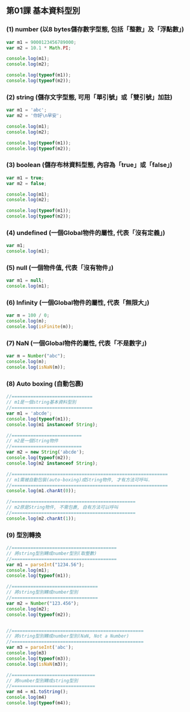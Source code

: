 ## 第01課 基本資料型別


### (1) number (以8 bytes儲存數字型態, 包括「整數」及「浮點數」)

```javascript
var m1 = 9000123456789000;
var m2 = 10.1 * Math.PI;

console.log(m1);
console.log(m2);

console.log(typeof(m1));
console.log(typeof(m2));
```

### (2) string (儲存文字型態, 可用「單引號」或「雙引號」加註)

```javascript
var m1 = 'abc';
var m2 = '你好\n早安';

console.log(m1);
console.log(m2);

console.log(typeof(m1));
console.log(typeof(m2));
```

### (3) boolean (儲存布林資料型態, 內容為「true」或「false」)
```javascript
var m1 = true;
var m2 = false;

console.log(m1);
console.log(m2);

console.log(typeof(m1));
console.log(typeof(m2));
```


### (4) undefined (一個Global物件的屬性, 代表「沒有定義」)

```javascript
var m1;
console.log(m1);
```

### (5) null (一個物件值, 代表「沒有物件」)

```javascript
var m1 = null;
console.log(m1);
```

### (6) Infinity (一個Global物件的屬性, 代表「無限大」)

```javascript
var m = 100 / 0;
console.log(m);
console.log(isFinite(m));
```

### (7) NaN (一個Global物件的屬性, 代表「不是數字」)

```javascript
var m = Number("abc");
console.log(m);
console.log(isNaN(m));
```



### (8) Auto boxing (自動包裹)

```javascript
//==============================
// m1是一個string基本資料型別
//==============================
var m1 = 'abcde';
console.log(typeof(m1));
console.log(m1 instanceof String);

//==========================
// m2是一個String物件
//==========================
var m2 = new String('abcde');
console.log(typeof(m2));
console.log(m2 instanceof String);

//==========================================================
// m1需被自動包裝(auto-boxing)成String物件, 才有方法可呼叫.
//==========================================================
console.log(m1.charAt(0));

//==============================================
// m2原是String物件, 不需包裹, 自有方法可以呼叫
//==============================================
console.log(m2.charAt(1));
```

### (9) 型別轉換

```javascript
//=======================================
// 將string型別轉成number型別(取整數)
//=======================================
var m1 = parseInt("1234.56");
console.log(m1);
console.log(typeof(m1));

//================================
// 將string型別轉成number型別
//================================
var m2 = Number("123.456");
console.log(m2);
console.log(typeof(m2));


//=================================================
// 將string型別轉成number型別(NaN, Not a Number)
//=================================================
var m3 = parseInt('abc');
console.log(m3)
console.log(typeof(m3));
console.log(isNaN(m3));

//===============================
// 將number型別轉成string型別
//===============================
var m4 = m1.toString();
console.log(m4)
console.log(typeof(m4));
```
